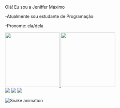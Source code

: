 Olá! Eu sou a Jeniffer Máximo


-Atualmente sou estudante de Programação

-Pronome: ela/dela


 <a href="https://github.com/jeniffer-mxm">
  <img height="180em" src="https://github-readme-stats.vercel.app/api?username=jeniffer-mxm&show_icons=true&theme=dracula&include_all_commits=true&count_private=true"/>
  <img height="180em" src="https://github-readme-stats.vercel.app/api/top-langs/?username=jeniffer-mxm&layout=compact&langs_count=7&theme=dracula"/>
</div>

<div>
  <a href="https://instagram.com/jeniffermaximo_" target="_blank"><img src="https://img.shields.io/badge/-Instagram-%23E4405F?style=for-the- badge&logo=instagram&logoColor=white" target="_blank"></a>
   <a href="https://www.linkedin.com/in/jeniffermaximo" target="_blank"><img src="https://img.shields.io/badge/-Linkedin-%230077B5??style=for-the- badge&logo=Linkedin&logoColor=white" target="_blank"></a>
  <a href="mailto:jeniffer1994maximo@gmail.com" target="_blank"><img src="https://img.shields.io/badge/-Email-D14836???style=for-the- badge&logo=email&logoColor=white" target="_blank"></a>

![Snake animation](https://github.com/jeniffer-mxm/jeniffer-mxm/blob/output/github-contribution-grid-snake.svg)

 </div>
 
 
